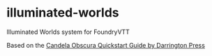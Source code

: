 # illuminated-worlds
Illuminated Worlds system for FoundryVTT

Based on the [Candela Obscura Quickstart Guide by Darrington Press](https://darringtonpress.com/candela/)
